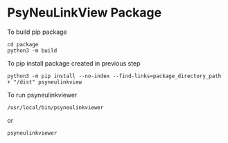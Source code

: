 # PsyNeuLinkView Package

To build pip package
```
cd package
python3 -m build
```

To pip install package created in previous step
```
python3 -m pip install --no-index --find-links=package_directory_path + "/dist" psyneulinkview
```

To run psyneulinkviewer
```
/usr/local/bin/psyneulinkviewer
```

or 

```
psyneulinkviewer
```